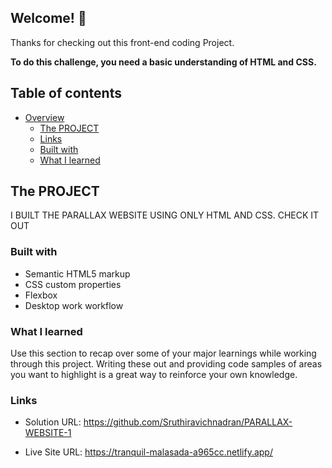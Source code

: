## Welcome! 👋

Thanks for checking out this front-end coding Project.

**To do this challenge, you need a basic understanding of HTML and CSS.**

## Table of contents

- [Overview](#overview)
  - [The PROJECT](#the-challenge)
  - [Links](#links)
  - [Built with](#built-with)
  - [What I learned](#what-i-learned)

## The PROJECT 
  I BUILT THE PARALLAX WEBSITE USING ONLY HTML AND CSS.
  CHECK IT OUT 

### Built with

- Semantic HTML5 markup
- CSS custom properties
- Flexbox
- Desktop work workflow

### What I learned

Use this section to recap over some of your major learnings while working through this project. Writing these out and providing code samples of areas you want to highlight is a great way to reinforce your own knowledge.

### Links

- Solution URL: https://github.com/Sruthiravichnadran/PARALLAX-WEBSITE-1

- Live Site URL: https://tranquil-malasada-a965cc.netlify.app/